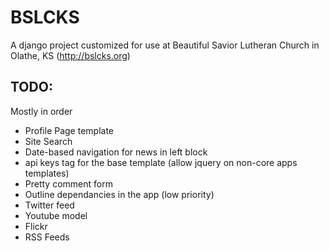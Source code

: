 # BSLCKS
A django project customized for use at Beautiful Savior Lutheran Church in Olathe, KS (http://bslcks.org)

## TODO:
Mostly in order

 * Profile Page template
 * Site Search
 * Date-based navigation for news in left block
 * api keys tag for the base template (allow jquery on non-core apps templates)
 * Pretty comment form
 * Outline dependancies in the app (low priority)
 * Twitter feed
 * Youtube model
 * Flickr
 * RSS Feeds

